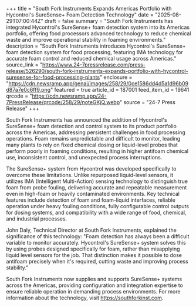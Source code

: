 +++
title = "South Fork Instruments Expands Americas Portfolio with Hycontrol's SureSense+ Foam Detection Technology"
date = "2025-08-29T07:00:44Z"
draft = false
summary = "South Fork Instruments has integrated Hycontrol's SureSense+ foam detection system into its Americas portfolio, offering food processors advanced technology to reduce chemical waste and improve operational stability in foaming environments."
description = "South Fork Instruments introduces Hycontrol's SureSense+ foam detection system for food processing, featuring IMA technology for accurate foam control and reduced chemical usage across Americas."
source_link = "https://www.24-7pressrelease.com/press-release/526290/south-fork-instruments-expands-portfolio-with-hycontrol-suresense-for-food-processing-plants"
enclosure = "https://cdn.newsramp.app/genai/images/258/29/0ce1586dd4d5a1d96b09d87a7e0c6ff9.png"
featured = true
article_id = 187001
feed_item_id = 19641
qrcode = "https://cdn.newsramp.app/24-7PressRelease/qrcode/258/29/noteGKjQ.webp"
source = "24-7 Press Release"
+++

<p>South Fork Instruments has announced the addition of Hycontrol's SureSense+ foam detection and control system to its product portfolio across the Americas, addressing persistent challenges in food processing operations. Foam remains unpredictable and difficult to monitor, leading many plants to rely on fixed chemical dosing or liquid-level probes that perform poorly in foaming conditions, resulting in higher antifoam chemical use, inconsistent control, and unexpected process interruptions.</p><p>The SureSense+ system from Hycontrol was developed specifically to overcome these limitations. Unlike repurposed liquid-level sensors, it utilizes IMA (Intelligent Multi-Action) sensing technology to distinguish true foam from probe fouling, delivering accurate and repeatable measurement even in high-foam or heavily contaminated environments. Key technical features include detection of foam and foam-liquid interfaces, reliable operation under heavy fouling conditions, fully configurable control outputs for dosing systems, and compatibility with a wide range of food, chemical, and industrial processes.</p><p>John Daly, Technical Director at South Fork Instruments, explained the significance of this technology: "Foam detection has always been a difficult variable to monitor accurately. Hycontrol's SureSense+ system solves this by using probes designed specifically for foam, rather than misapplying liquid level sensors for the job. That distinction makes it possible to dose antifoam precisely when it's required, cutting waste and improving process stability."</p><p>South Fork Instruments now supplies and supports SureSense+ systems across the Americas, providing configuration and integration expertise to ensure reliable operation in demanding process environments. For more information about the technology, visit <a href="https://southforkinst.com" rel="nofollow" target="_blank">https://southforkinst.com</a>.</p>